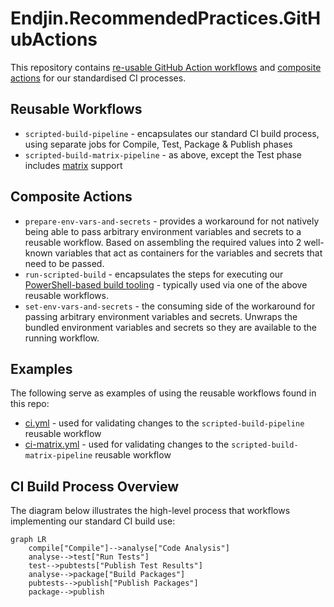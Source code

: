 # Endjin.RecommendedPractices.GitHubActions

This repository contains [re-usable GitHub Action workflows](https://docs.github.com/en/actions/using-workflows/reusing-workflows) and [composite actions](https://docs.github.com/en/actions/creating-actions/creating-a-composite-action) for our standardised CI processes.

## Reusable Workflows
- `scripted-build-pipeline` - encapsulates our standard CI build process, using separate jobs for Compile, Test, Package & Publish phases
- `scripted-build-matrix-pipeline` - as above, except the Test phase includes [matrix](https://docs.github.com/en/actions/writing-workflows/choosing-what-your-workflow-does/running-variations-of-jobs-in-a-workflow) support

## Composite Actions
- `prepare-env-vars-and-secrets` - provides a workaround for not natively being able to pass arbitrary environment variables and secrets to a reusable workflow. Based on assembling the required values into 2 well-known variables that act as containers for the variables and secrets that need to be passed.
- `run-scripted-build` - encapsulates the steps for executing our [PowerShell-based build tooling](https://www.powershellgallery.com/packages/Endjin.RecommendedPractices.Build) - typically used via one of the above reusable workflows.
- `set-env-vars-and-secrets` - the consuming side of the workaround for passing arbitrary environment variables and secrets. Unwraps the bundled environment variables and secrets so they are available to the running workflow.

## Examples

The following serve as examples of using the reusable workflows found in this repo:

- [ci.yml](.github/workflows/ci.yml) - used for validating changes to the `scripted-build-pipeline` reusable workflow
- [ci-matrix.yml](.github/workflows/ci-matrix.yml) - used for validating changes to the `scripted-build-matrix-pipeline` reusable workflow

## CI Build Process Overview

The diagram below illustrates the high-level process that workflows implementing our standard CI build use:

```mermaid
graph LR
    compile["Compile"]-->analyse["Code Analysis"]
    analyse-->test["Run Tests"]
    test-->pubtests["Publish Test Results"] 
    analyse-->package["Build Packages"]
    pubtests-->publish["Publish Packages"]
    package-->publish
```